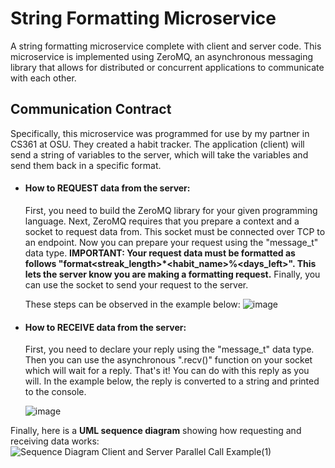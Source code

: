 # String Formatting Microservice
 A string formatting microservice complete with client and server code.
 This microservice is implemented using ZeroMQ, an asynchronous messaging library that allows for distributed or concurrent applications to communicate with each other.

## Communication Contract

 Specifically, this microservice was programmed for use by my partner in CS361 at OSU. 
 They created a habit tracker. The application (client) will send a string of variables to the server, which will take the variables and send them back in a specific format.
 
 - #### How to REQUEST data from the server: 
    First, you need to build the ZeroMQ library for your given programming language.
    Next, ZeroMQ requires that you prepare a context and a socket to request data from.
    This socket must be connected over TCP to an endpoint.
    Now you can prepare your request using the "message_t" data type.
    **IMPORTANT: Your request data must be formatted as follows "format<streak_length>*<habit_name>%<days_left>". This lets the server know you are making a formatting request.**
    Finally, you can use the socket to send your request to the server.
    
    These steps can be observed in the example below:
    ![image](https://user-images.githubusercontent.com/68242504/180920790-6e519092-4711-4676-a847-d7468e04ab22.png)

    
 - #### How to RECEIVE data from the server:
    First, you need to declare your reply using the "message_t" data type.
    Then you can use the asynchronous ".recv()" function on your socket which will wait for a reply.
    That's it! You can do with this reply as you will. 
    In the example below, the reply is converted to a string and printed to the console.
    
    ![image](https://user-images.githubusercontent.com/68242504/180921163-0371266c-2924-4829-9253-5acbc21b949c.png)
    
    
    
 Finally, here is a **UML sequence diagram** showing how requesting and receiving data works:
 ![Sequence Diagram Client and Server Parallel Call Example(1)](https://user-images.githubusercontent.com/68242504/180923772-cf60c6f1-651d-4fc5-9a7c-b72033c635bb.jpg)

